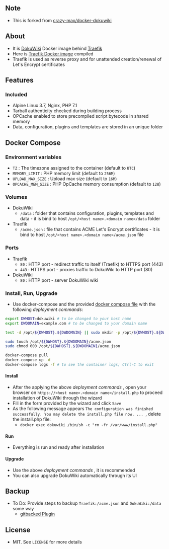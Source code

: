## Note

* This is forked from [crazy-max/docker-dokuwiki](https://github.com/crazy-max/docker-dokuwiki)

## About

* It is [DokuWiki](https://www.dokuwiki.org/dokuwiki) Docker image behind [Traefik](https://github.com/containous/traefik)
* Here is [Traefik Docker image](https://github.com/containous/traefik-library-image) compiled
* Traefik is used as reverse proxy and for unattended creation/renewal of Let's Encrypt certificates

## Features

### Included

* Alpine Linux 3.7, Nginx, PHP 7.1
* Tarball authenticity checked during building process
* OPCache enabled to store precompiled script bytecode in shared memory
* Data, configuration, plugins and templates are stored in an unique folder

## Docker Compose

### Environment variables

* `TZ` : The timezone assigned to the container (default to `UTC`)
* `MEMORY_LIMIT` : PHP memory limit (default to `256M`)
* `UPLOAD_MAX_SIZE` : Upload max size (default to `16M`)
* `OPCACHE_MEM_SIZE` : PHP OpCache memory consumption (default to `128`)

### Volumes

* DokuWiki
    * `/data` : folder that contains configuration, plugins, templates and data - it is bind to host `/opt/<host name>.<domain name>/data` folder
* Traefik
    * `/acme.json` : file that contains ACME Let's Encrypt certificates - it is bind to host `/opt/<host name>.<domain name>/acme.json` file

### Ports

* Traefik
    * `80` : HTTP port - redirect traffic to itself (Traefik) to HTTPS port (443)
    * `443` : HTTPS port - proxies traffic to DokuWiki to HTTP port (80)
* DokuWiki
    * `80` : HTTP port - server DokuWiki wiki

### Install, Run, Upgrade

* Use docker-compose and the provided [docker compose file](docker-compose.yml) with the following _deployment commands_:

```bash
export DWHOST=dokuwiki # to be changed to your host name
export DWDOMAIN=example.com # to be changed to your domain name

test -d /opt/${DWHOST}.${DWDOMAIN} || sudo mkdir -p /opt/${DWHOST}.${DWDOMAIN}

sudo touch /opt/${DWHOST}.${DWDOMAIN}/acme.json
sudo chmod 600 /opt/${DWHOST}.${DWDOMAIN}/acme.json

docker-compose pull
docker-compose up -d
docker-compose logs -f # to see the container logs; Ctrl-C to exit
```

#### Install

* After the applying the above _deployment commands_ , open your browser on `https://<host name>.<domain name>/install.php` to proceed installation of DokuWiki through the wizard
* Fill in the form provided by the wizard and click `Save`
* As the following message appears `The configuration was finished successfully. You may delete the install.php file now. ... `, delete the install.php file:
    * `docker exec dokuwiki /bin/sh -c "rm -fr /var/www/install.php"`

#### Run

* Everything is run and ready after installation

#### Upgrade

* Use the above _deployment commands_ , it is recommended
* You can also upgrade DokuWiki automatically through its UI

## Backup

* To Do: Provide steps to backup `Traefik:/acme.json` and `DokuWiki:/data` some way
    * [gitbacked Plugin](https://www.dokuwiki.org/plugin:gitbacked)

## License

* MIT. See `LICENSE` for more details

